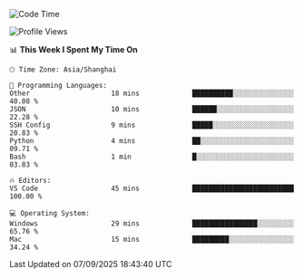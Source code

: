 <!--START_SECTION:waka-->
![Code Time](http://img.shields.io/badge/Code%20Time-575%20hrs%2041%20mins-blue)

![Profile Views](http://img.shields.io/badge/Profile%20Views-0-blue)

📊 **This Week I Spent My Time On** 

```text
🕑︎ Time Zone: Asia/Shanghai

💬 Programming Languages: 
Other                    18 mins             ██████████░░░░░░░░░░░░░░░   40.08 % 
JSON                     10 mins             ██████░░░░░░░░░░░░░░░░░░░   22.28 % 
SSH Config               9 mins              █████░░░░░░░░░░░░░░░░░░░░   20.83 % 
Python                   4 mins              ██░░░░░░░░░░░░░░░░░░░░░░░   09.71 % 
Bash                     1 min               █░░░░░░░░░░░░░░░░░░░░░░░░   03.83 % 

🔥 Editors: 
VS Code                  45 mins             █████████████████████████   100.00 % 

💻 Operating System: 
Windows                  29 mins             ████████████████░░░░░░░░░   65.76 % 
Mac                      15 mins             █████████░░░░░░░░░░░░░░░░   34.24 % 
```


 Last Updated on 07/09/2025 18:43:40 UTC
<!--END_SECTION:waka-->
